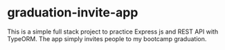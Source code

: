# graduation-invite-app
This is a simple full stack project to practice Express js and REST API with TypeORM. The app simply invites people to my bootcamp graduation.
